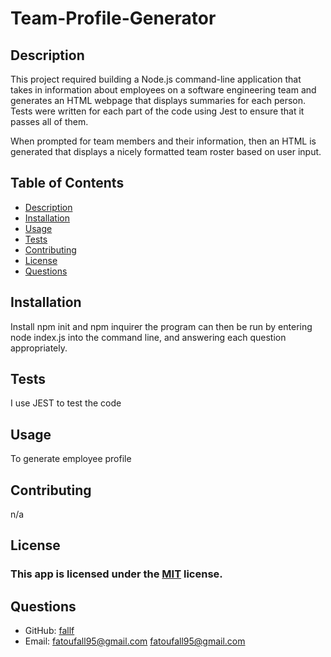 # Team-Profile-Generator

## Description

This project required building a Node.js command-line application that takes in information about employees on a software engineering team and generates an HTML webpage that displays summaries for each person. Tests were written for each part of the code using Jest to ensure that it passes all of them.

When prompted for team members and their information, then an HTML is generated that displays a nicely formatted team roster based on user input.

## Table of Contents

- [Description](#description)
- [Installation](#installation)
- [Usage](#usage)
- [Tests](#tests)
- [Contributing](#contributing)
- [License](#license)
- [Questions](#questions)

## Installation

Install npm init and npm inquirer the program can then be run by entering node index.js into the command line, and answering each question appropriately.

## Tests

I use JEST to test the code

## Usage

To generate employee profile

## Contributing

n/a

## License

### This app is licensed under the [MIT](https://opensource.org/licenses/MIT) license.

## Questions

- GitHub: [fallf](https://github.com/fallf)
- Email: fatoufall95@gmail.com
  [fatoufall95@gmail.com](mailto:fatoufall95@gmail.com)
